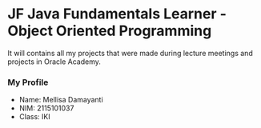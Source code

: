 # JF Java Fundamentals Learner - Object Oriented Programming
It will contains all my projects that were made during lecture meetings and projects in Oracle Academy.

### My Profile
- Name: Mellisa Damayanti 
- NIM: 2115101037
- Class: IKI





